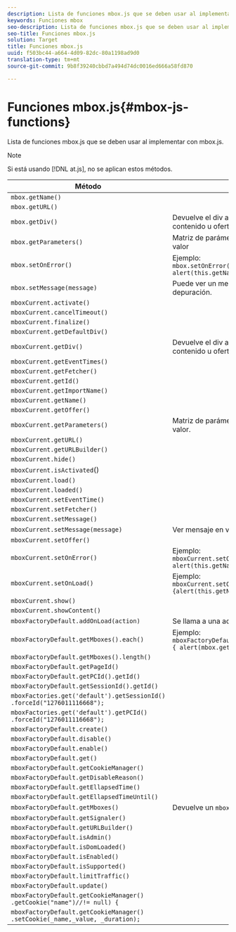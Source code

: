 ```yaml
---
description: Lista de funciones mbox.js que se deben usar al implementar con mbox.js.
keywords: Funciones mbox
seo-description: Lista de funciones mbox.js que se deben usar al implementar con mbox.js.
seo-title: Funciones mbox.js
solution: Target
title: Funciones mbox.js
uuid: f503bc44-a664-4d09-82dc-80a1198ad9d0
translation-type: tm+mt
source-git-commit: 9b8f39240cbbd7a494d74dc0016ed666a58fd870

---
```



# Funciones mbox.js{#mbox-js-functions}

Lista de funciones mbox.js que se deben usar al implementar con mbox.js.

>[!NOTE]
>
>Si está usando [!DNL at.js], no se aplican estos métodos.

| Método | Notas |
|--- |--- |
| `mbox.getName()` |
| `mbox.getURL()` |
| `mbox.getDiv()` | Devuelve el div asociado al mbox (con el contenido u oferta predeterminados) |
| `mbox.getParameters()` | Matriz de parámetros con dos campos, nombre y valor |
| `mbox.setOnError()` | Ejemplo:<br>`mbox.setOnError(function() { alert(this.getName() +" had error"});` |
| `mbox.setMessage(message)` | Puede ver un mensaje en la ventana de depuración. |
| `mboxCurrent.activate()` |
| `mboxCurrent.cancelTimeout()` |
| `mboxCurrent.finalize()` |
| `mboxCurrent.getDefaultDiv()` |
| `mboxCurrent.getDiv()` | Devuelve el div asociado al mbox (con el contenido u oferta predeterminados) |
| `mboxCurrent.getEventTimes()` |
| `mboxCurrent.getFetcher()` |
| `mboxCurrent.getId()` |
| `mboxCurrent.getImportName()` |
| `mboxCurrent.getName()` |
| `mboxCurrent.getOffer()` |
| `mboxCurrent.getParameters()` | Matriz de parámetros con dos campos, nombre y valor. |
| `mboxCurrent.getURL()` |
| `mboxCurrent.getURLBuilder()` |
| `mboxCurrent.hide()` |
| `mboxCurrent.isActivated`() |
| `mboxCurrent.load()` |
| `mboxCurrent.loaded()` |
| `mboxCurrent.setEventTime()` |
| `mboxCurrent.setFetcher()` |
| `mboxCurrent.setMessage()` |
| `mboxCurrent.setMessage(message)` | Ver mensaje en ventana de depuración. |
| `mboxCurrent.setOffer()` |
| `mboxCurrent.setOnError()` | Ejemplo:<br>`mboxCurrent.setOnError(function(){ alert(this.getName() +" had error"});` |
| `mboxCurrent.setOnLoad()` | Ejemplo:<br>`mboxCurrent.setOnLoad(function(){alert(this.getName()+" loaded")});` |
| `mboxCurrent.show()` |
| `mboxCurrent.showContent()` |
| `mboxFactoryDefault.addOnLoad(action)` | Se llama a una acción cuando se carga la página. |
| `mboxFactoryDefault.getMboxes().each()` | Ejemplo:<br>`mboxFactoryDefault.getMboxes().each(function() { alert(mbox.getName()) };` |
| `mboxFactoryDefault.getMboxes().length()` |
| `mboxFactoryDefault.getPageId()` |
| `mboxFactoryDefault.getPCId().getId()` |
| `mboxFactoryDefault.getSessionId().getId()` |
| `mboxFactories.get('default').getSessionId()​.forceId("1276011116668");` |
| `mboxFactories.get('default').getPCId()​.forceId("1276011116668");` |
| `mboxFactoryDefault.create()` |
| `mboxFactoryDefault.disable()` |
| `mboxFactoryDefault.enable()` |
| `mboxFactoryDefault.get()` |
| `mboxFactoryDefault.getCookieManager()` |
| `mboxFactoryDefault.getDisableReason()` |
| `mboxFactoryDefault.getEllapsedTime()` |
| `mboxFactoryDefault.getEllapsedTimeUntil()` |
| `mboxFactoryDefault.getMboxes()` | Devuelve un `mboxList`. |
| `mboxFactoryDefault.getSignaler()` |
| `mboxFactoryDefault.getURLBuilder()` |
| `mboxFactoryDefault.isAdmin()` |
| `mboxFactoryDefault.isDomLoaded()` |
| `mboxFactoryDefault.isEnabled()` |
| `mboxFactoryDefault.isSupported()` |
| `mboxFactoryDefault.limitTraffic()` |
| `mboxFactoryDefault.update()` |
| `mboxFactoryDefault.getCookieManager()​.getCookie("name")//!= null) {` |
| `mboxFactoryDefault.getCookieManager()​.setCookie(_name,_value, _duration);` |